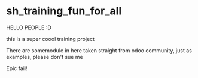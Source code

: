 # sh_training_fun_for_all

HELLO PEOPLE :D 

this is a super coool training project 

There are somemodule in here taken straight from odoo community, just as examples, please don't sue me

Epic fail!
